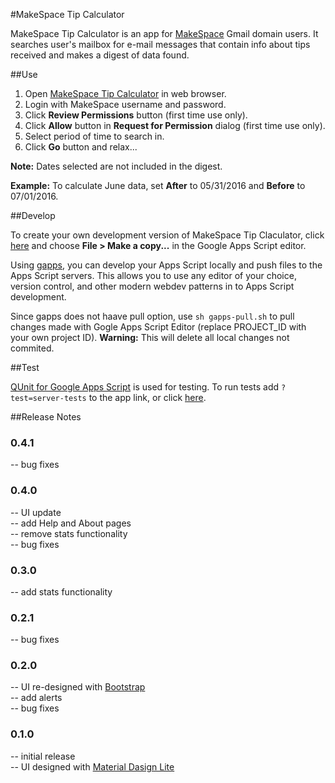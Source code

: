 #MakeSpace Tip Calculator

MakeSpace Tip Calculator is an app for [MakeSpace](http://makespace.com) Gmail domain users. It searches user's mailbox for e-mail messages that contain info about tips received and makes a digest of data found.

##Use

1. Open [MakeSpace Tip Calculator](https://script.google.com/a/macros/makespace.com/s/AKfycbylV6dK4FQck5d-DP6OblvSIvQkLYajRZO04njWT_4yRE378GU/exec) in web browser.
2. Login with MakeSpace username and password.
3. Click **Review Permissions** button (first time use only).
4. Click **Allow** button in **Request for Permission** dialog (first time use only).
5. Select period of time to search in.
6. Click **Go** button and relax...

**Note:** Dates selected are not included in the digest. 

**Example:**  To calculate June data, set **After** to 05/31/2016 and **Before** to 07/01/2016.

##Develop

To create your own development version of MakeSpace Tip Claculator, click [here](https://script.google.com/d/1U-8PnrjqvLR3WNy9fDGPTIPs_wWksz6i06ML3QwBabi4AOLs8_QQYyQn/edit?usp=sharing) and choose **File > Make a copy...** in the Google Apps Script editor.

Using [gapps](https://github.com/danthareja/node-google-apps-script), you can develop your Apps Script locally and push files to the Apps Script servers. This allows you to use any editor of your choice, version control, and other modern webdev patterns in to Apps Script development.

Since gapps does not haave pull option, use `sh gapps-pull.sh` to pull changes made with Gogle Apps Script Editor (replace PROJECT_ID with your own project ID). **Warning:** This will delete all local changes not commited.

##Test

[QUnit for Google Apps Script](https://github.com/simula-innovation/qunit/tree/gas/gas) is used for testing. To run tests add `?test=server-tests` to the app link, or click [here](https://script.google.com/a/macros/makespace.com/s/AKfycbylV6dK4FQck5d-DP6OblvSIvQkLYajRZO04njWT_4yRE378GU/exec?test=server-tests).

##Release Notes

### 0.4.1
-- bug fixes  

### 0.4.0
-- UI update  
-- add Help and About pages  
-- remove stats functionality  
-- bug fixes  

### 0.3.0
-- add stats functionality  

### 0.2.1
-- bug fixes  

### 0.2.0
-- UI re-designed with [Bootstrap](http://getbootstrap.com/)  
-- add alerts  
-- bug fixes  

### 0.1.0
-- initial release  
-- UI designed with [Material Dasign Lite](https://getmdl.io/)  